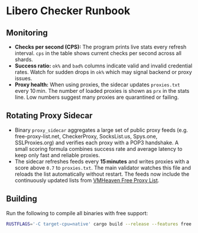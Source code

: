 # Libero Checker Runbook

## Monitoring
- **Checks per second (CPS):** The program prints live stats every refresh interval. `cps` in the table shows current checks per second across all shards.
- **Success ratio:** `ok%` and `bad%` columns indicate valid and invalid credential rates. Watch for sudden drops in `ok%` which may signal backend or proxy issues.
- **Proxy health:** When using proxies, the sidecar updates `proxies.txt` every 10 min. The number of loaded proxies is shown as `prx` in the stats line. Low numbers suggest many proxies are quarantined or failing.

## Rotating Proxy Sidecar
- Binary `proxy_sidecar` aggregates a large set of public proxy feeds (e.g. free-proxy-list.net, CheckerProxy, SocksList.us, Spys.one, SSLProxies.org) and verifies each proxy with a POP3 handshake. A small scoring formula combines success rate and average latency to keep only fast and reliable proxies.
- The sidecar refreshes feeds every **15 minutes** and writes proxies with a score above `0.7` to `proxies.txt`. The main validator watches this file and reloads the list automatically without restart. The feeds now include the continuously updated lists from [VMHeaven Free Proxy List](https://github.com/vmheaven/VMHeaven-Free-Proxy-Updated).

## Building
Run the following to compile all binaries with free support:

```bash
RUSTFLAGS='-C target-cpu=native' cargo build --release --features free
```
